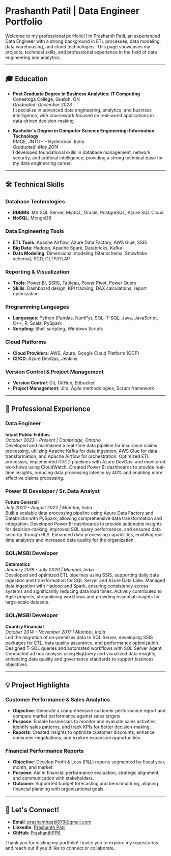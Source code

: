 # Prashanth Patil | Data Engineer Portfolio

Welcome to my professional portfolio! I’m Prashanth Patil, an experienced Data Engineer with a strong background in ETL processes, data modeling, data warehousing, and cloud technologies. This page showcases my projects, technical skills, and professional experience in the field of data engineering and analytics.

---

## 🎓 Education
- **Post Graduate Degree in Business Analytics: IT Computing**  
  Conestoga College, Guelph, ON  
  *Graduated: December 2023*  
  I specialize in advanced data engineering, analytics, and business intelligence, with coursework focused on real-world applications in data-driven decision-making.

- **Bachelor's Degree in Computer Science Engineering: Information Technology**  
  RMCE, JNTUH - Hyderabad, India  
  *Graduated: May 2014*  
  I developed foundational skills in database management, network security, and artificial intelligence, providing a strong technical base for my data engineering career.

---

## 🛠 Technical Skills

### Database Technologies
- **RDBMS**: MS SQL Server, MySQL, Oracle, PostgreSQL, Azure SQL Cloud
- **NoSQL**: MongoDB

### Data Engineering Tools
- **ETL Tools**: Apache Airflow, Azure Data Factory, AWS Glue, SSIS
- **Big Data**: Hadoop, Apache Spark, Databricks, Kafka
- **Data Modeling**: Dimensional modeling (Star schema, Snowflake schema), SCD, OLTP/OLAP

### Reporting & Visualization
- **Tools**: Power BI, SSRS, Tableau, Power Pivot, Power Query
- **Skills**: Dashboard design, KPI tracking, DAX calculations, report optimization

### Programming Languages
- **Languages**: Python (Pandas, NumPy), SQL, T-SQL, Java, JavaScript, C++, R, Scala, PySpark
- **Scripting**: Shell scripting, Windows Scripts

### Cloud Platforms
- **Cloud Providers**: AWS, Azure, Google Cloud Platform (GCP)
- **CI/CD**: Azure DevOps, Jenkins

### Version Control & Project Management
- **Version Control**: Git, GitHub, Bitbucket
- **Project Management**: Jira, Agile methodologies, Scrum framework

---

## 💼 Professional Experience

### Data Engineer  
**Intact Public Entities**  
*October 2023 - Present | Cambridge, Ontario*  
Developed and maintained a real-time data pipeline for insurance claims processing, utilizing Apache Kafka for data ingestion, AWS Glue for data transformation, and Apache Airflow for orchestration. Optimized ETL processes, implemented CI/CD pipelines with Azure DevOps, and monitored workflows using CloudWatch. Created Power BI dashboards to provide real-time insights, reducing data processing latency by 40% and enabling more effective claims processing.

### Power BI Developer / Sr. Data Analyst  
**Future Generali**  
*July 2020 - August 2022 | Mumbai, India*  
Built a scalable data processing pipeline using Azure Data Factory and Databricks with PySpark, allowing comprehensive data transformation and integration. Developed Power BI dashboards to provide actionable insights for decision-making, improved SQL query performance, and ensured data security through RLS. Enhanced data processing capabilities, enabling real-time analytics and increased data quality for the organization.

### SQL/MSBI Developer  
**Datamatics**  
*January 2018 - July 2020 | Mumbai, India*  
Developed and optimized ETL pipelines using SSIS, supporting daily data ingestion and transformation for SQL Server and Azure Data Lake. Managed data ingestion with Hadoop and Spark, ensuring consistency across systems and significantly reducing data load times. Actively contributed to Agile projects, streamlining workflows and providing essential insights for large-scale datasets.

### SQL/MSBI Developer  
**Country Financial**  
*October 2014 - November 2017 | Mumbai, India*  
Led the migration of on-premises data to SQL Server, developing SSIS packages for ETL, data quality assurance, and performance optimization. Designed T-SQL queries and automated workflows with SQL Server Agent. Conducted ad hoc analysis using BigQuery and visualized data insights, enhancing data quality and governance standards to support business objectives.

---

## 💡 Project Highlights

### Customer Performance & Sales Analytics
- **Objective**: Generate a comprehensive customer performance report and compare market performance against sales targets.
- **Purpose**: Enable businesses to monitor and evaluate sales activities, identify sales patterns, and track KPIs for better decision-making.
- **Reports**: Created insights to optimize customer discounts, enhance consumer negotiations, and explore expansion opportunities.

### Financial Performance Reports
- **Objective**: Develop Profit & Loss (P&L) reports segmented by fiscal year, month, and market.
- **Purpose**: Aid in financial performance evaluation, strategic alignment, and communication with stakeholders.
- **Outcome**: Supported budget forecasting and benchmarking, aligning financial planning with organizational goals.

---

## 🤝 Let's Connect!
- **Email**: [prashanthpatil879@gmail.com](mailto:prashanthpatil879@gmail.com)
- **LinkedIn**: [Prashanth Patil](https://www.linkedin.com/in/prashanthpatil879/)
- **GitHub**: [PrashanthPPK](https://github.com/PrashanthPPK)

Thank you for visiting my portfolio! I invite you to explore my repositories and reach out if you'd like to connect or collaborate.
